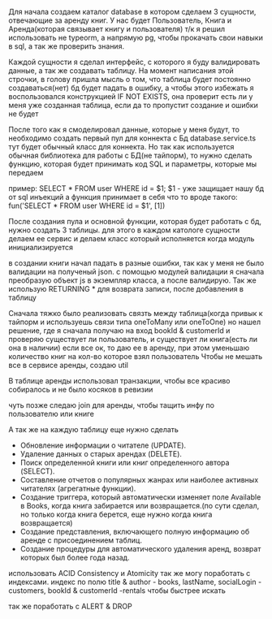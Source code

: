 Для начала создаем каталог database в котором сделаем 3 сущности, отвечающие за аренду книг.
У нас будет Пользователь, Книга и Аренда(которая связывает книгу и пользователя)
т/к я решил использовать не typeorm, а напрямую pg, чтобы прокачать свои навыки в sql, а так же проверить знания.

Каждой сущности я сделал интерфейс, с которого я буду валидировать данные, а так же создавать таблицу. На момент написания этой строчки, в голову пришла мысль о том, что таблица будет постоянно создаваться(нет) бд будет падать в ошибку, а чтобы этого избежать я воспользовался конструкцией IF NOT EXISTS, она проверит есть ли у меня уже созданная таблица, если да то пропустит создание и ошибки не будет

После того как я смоделировал данные, которые у меня будут, то необходимо создать первый пул для коннекта с Бд database.service.ts тут будет обычный класс для коннекта. Но так как используется обычная библиотека для работы с БД(не тайпорм), то нужно сделать функцию, которая будет принимать код SQL и параметры, которые мы передаем

пример: SELECT * FROM user WHERE id = $1; $1 - уже защищает нашу бд от sql инъекций
а функция принимает в себя что то вроде такого:  fun('SELECT * FROM user WHERE id = $1', [1])



После создания пула и основной функции, которая будет работать с бд, нужно создать 3 таблицы. 
для этого в каждом катологе сущности делаем ее сервис и делаем класс который исполняется когда модуль инициализируется


в создании книги начал падать в разные ошибки, так как у меня не было валидации на полученый json. с помощью модулей валидации  я сначала преобразую объект js в экземпляр класса, а после валидирую.
Так же использую RETURNING *  для возврата записи, после добавления в таблицу


Сначала тяжко было реализовать связть между таблица(когда привык к тайпорм и используешь связи типа oneToMany или oneToOne)
но нашел решение, где я сначала получаю на вход bookId & customerId и проверяю существует ли пользователь, и существует ли книга(есть ли она в наличии) если все ок, то даю ее в аренду, при этом уменьшаю количество книг на кол-во которое взял пользователь
Чтобы не мешать все в сервисе аренды, создаю util


В таблице аренды использовал транзакции, чтобы все красиво собиралось  и не было косяков в ревизии


чуть позже следаю join для аренды, чтобы тащить инфу по пользователю или книге


А так же на каждую таблицу еще нужно сделать
- Обновление информации о читателе (UPDATE).
- Удаление данных о старых арендах (DELETE).
- Поиск определенной книги или книг определенного автора (SELECT).
- Составление отчетов о популярных жанрах или наиболее активных читателях (агрегатные функции).
- Создание триггера, который автоматически изменяет поле Available в Books, когда книга забирается или возвращается.(по сути сделал, но только когда книга берется, еще нужно когда книга возвращается)
- Создание представления, включающего полную информацию об аренде с присоединением таблиц.
- Создание процедуры для автоматического удаления аренд, возврат которых был более года назад.


использовать ACID  Consistency и Atomicity
так же могу поработать с индексами. 
индекс по полю title & author - books, lastName, socialLogin - customers, bookId & customerId -rentals чтобы быстрее искать



так же поработать с ALERT & DROP